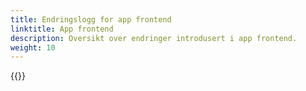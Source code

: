 ```yaml
---
title: Endringslogg for app frontend
linktitle: App frontend
description: Oversikt over endringer introdusert i app frontend.
weight: 10
---
```


{{<children />}}